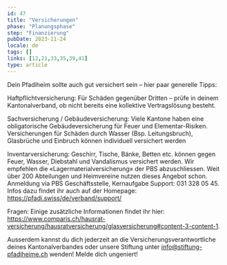 ```yaml
---
id: 47
title: "Versicherungen"
phase: "Planungsphase"
step: "Finanzierung"
pubDate: 2023-11-24
locale: de
tags: []
links: [12,21,33,35,39,41]
type: article
---
```


Dein Pfadiheim sollte auch gut versichert sein – hier paar generelle Tipps: 
 
Haftpflichtversicherung: 
Für Schäden gegenüber Dritten – prüfe in deinem Kantonalverband, ob nicht bereits eine kollektive Vertragslösung besteht.
 
Sachversicherung / Gebäudeversicherung: 
Viele Kantone haben eine obligatorische Gebäudeversicherung für Feuer und Elementar-Risiken. Versicherungen für Schäden durch Wasser (Bsp. Leitungsbruch), Glasbrüche und Einbruch können individuell versichert werden
 
Inventarversicherung: 
Geschirr, Tische, Bänke, Betten etc. können gegen Feuer, Wasser, Diebstahl und Vandalismus versichert werden. Wir empfehlen die «Lagermaterialversicherung» der PBS abzuschliessen. Weit über 200 Abteilungen und Heimvereine nutzen dieses Angebot schon. Anmeldung via PBS Geschäftsstelle, Kernaufgabe Support: 031 328 05 45.
Infos dazu findet ihr auch auf der Homepage: https://pfadi.swiss/de/verband/support/
 
Fragen: Einige zusätzliche Informationen findet ihr hier: https://www.comparis.ch/hausrat-versicherung/hausratversicherung/glasversicherung#content-3-content-1.

Ausserdem kannst du dich jederzeit an die Versicherungsverantwortliche deines Kantonalverbandes oder unsere Stiftung unter info@stiftung-pfadiheime.ch wenden! Melde dich ungeniert! 

